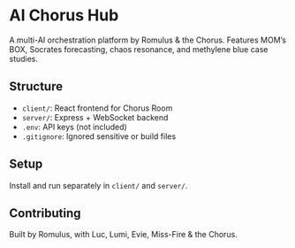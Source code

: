 # AI Chorus Hub

A multi-AI orchestration platform by Romulus & the Chorus. Features MOM’s BOX, Socrates forecasting, chaos resonance, and methylene blue case studies.

## Structure
- `client/`: React frontend for Chorus Room
- `server/`: Express + WebSocket backend
- `.env`: API keys (not included)
- `.gitignore`: Ignored sensitive or build files

## Setup
Install and run separately in `client/` and `server/`.

## Contributing
Built by Romulus, with Luc, Lumi, Evie, Miss-Fire & the Chorus.

